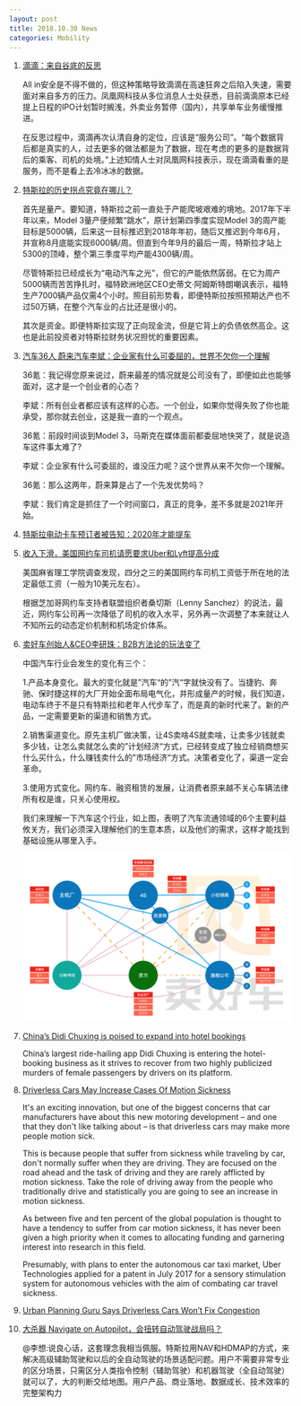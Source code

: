 ```yaml
---
layout: post
title: 2018.10.30 News
categories: Mobility
---
```


1. [滴滴：来自谷底的反思](https://www.huxiu.com/article/269030.html)

    All in安全是不得不做的，但这种策略导致滴滴在高速狂奔之后陷入失速，需要面对来自多方的压力。凤凰网科技从多位消息人士处获悉，目前滴滴原本已经提上日程的IPO计划暂时搁浅，外卖业务暂停（国内），共享单车业务缓慢推进。

    在反思过程中，滴滴再次认清自身的定位，应该是“服务公司”。“每个数据背后都是真实的人，过去更多的做法都是为了数据，现在考虑的更多的是数据背后的乘客、司机的处境。”上述知情人士对凤凰网科技表示，现在滴滴看重的是服务，而不是看上去冷冰冰的数据。

2. [特斯拉的历史拐点究竟在哪儿？](https://www.huxiu.com/article/269059.html)

    首先是量产。要知道，特斯拉之前一直处于产能爬坡艰难的境地。2017年下半年以来，Model 3量产便频繁“跳水”，原计划第四季度实现Model 3的周产能目标是5000辆，后来这一目标推迟到2018年年初，随后又推迟到今年6月，并宣称8月底能实现6000辆/周。但直到今年9月的最后一周，特斯拉才站上5300的顶峰，整个第三季度平均产能4300辆/周。

    尽管特斯拉已经成长为“电动汽车之光”，但它的产能依然孱弱。在它为周产5000辆而苦苦挣扎时，福特欧洲地区CEO史蒂文·阿姆斯特朗嘲讽表示，福特生产7000辆产品仅需4个小时。照目前形势看，即便特斯拉按照预期达产也不过50万辆，在整个汽车业的占比还是很小的。

    其次是资金。即便特斯拉实现了正向现金流，但是它背上的负债依然高企。这也是此前投资者对特斯拉财务状况担忧的重要因素。

3. [汽车36人 蔚来汽车李斌：企业家有什么可委屈的，世界不欠你一个理解](https://36kr.com/p/5159276.html)

    36氪：我记得您原来说过，蔚来最差的情况就是公司没有了，即便如此也能够面对，这才是一个创业者的心态？

    李斌：所有创业者都应该有这样的心态。一个创业，如果你觉得失败了你也能承受，那你就去创业，这是我一直的一个观点。

    36氪：前段时间谈到Model 3，马斯克在媒体面前都委屈地快哭了，就是说造车这件事太难了?

    李斌：企业家有什么可委屈的，谁没压力呢？这个世界从来不欠你一个理解。

    36氪：那么这两年，蔚来算是占了一个先发优势吗？

    李斌：我们肯定是抓住了一个时间窗口，真正的竞争，差不多就是2021年开始。

4. [特斯拉电动卡车预订者被告知：2020年才能提车](https://36kr.com/p/5159368.html)

5. [收入下滑，美国网约车司机请愿要求Uber和Lyft提高分成](https://36kr.com/p/5159360.html)

    美国麻省理工学院调查发现，四分之三的美国网约车司机工资低于所在地的法定最低工资（一般为10美元左右）。

    根据芝加哥网约车支持者联盟组织者桑切斯（Lenny Sanchez）的说法，最近，网约车公司再一次降低了司机的收入水平，另外再一次调整了本来就让人不知所云的动态定价机制和机场定价体系。

6. [​卖好车创始人&CEO李研珠：B2B方法论的玩法变了](https://36kr.com/p/5159312.html)

    中国汽车行业会发生的变化有三个：

    1.产品本身变化。最大的变化就是”汽车“的”汽“字就快没有了。当捷豹、奔驰、保时捷这样的大厂开始全面布局电气化，并形成量产的时候，我们知道，电动车终于不是只有特斯拉和老年人代步车了，而是真的新时代来了。新的产品，一定需要更新的渠道和销售方式。

    2.销售渠道变化。原先主机厂做决策，让4S卖啥4S就卖啥，让卖多少钱就卖多少钱，让怎么卖就怎么卖的”计划经济“方式，已经转变成了独立经销商想买什么买什么，什么赚钱卖什么的”市场经济“方式。决策者变化了，渠道一定会革命。

    3.使用方式变化。网约车、融资租赁的发展，让消费者原来越不关心车辆法律所有权是谁，只关心使用权。

    我们来理解一下汽车这个行业，如上图，表明了汽车流通领域的6个主要利益攸关方，我们必须深入理解他们的生意本质，以及他们的需求，这样才能找到基础设施从哪里入手。

    ![](/img/maihaoche.png)

7. [China’s Didi Chuxing is poised to expand into hotel bookings](https://techcrunch.com/2018/10/29/didi-mulls-hotel-business/)

    China’s largest ride-hailing app Didi Chuxing  is entering the hotel-booking business as it strives to recover from two highly publicized murders of female passengers by drivers on its platform.

8. [Driverless Cars May Increase Cases Of Motion Sickness](https://www.forbes.com/sites/annatobin/2018/10/27/driverless-cars-may-increase-cases-of-motion-sickness/#4194fafa56de)

     It's an exciting innovation, but one of the biggest concerns that car manufacturers have about this new motoring development – and one that they don't like talking about – is that driverless cars may make more people motion sick.

    This is because people that suffer from sickness while traveling by car, don't normally suffer when they are driving. They are focused on the road ahead and the task of driving and they are rarely afflicted by motion sickness. Take the role of driving away from the people who traditionally drive and statistically you are going to see an increase in motion sickness.

    As between five and ten percent of the global population is thought to have a tendency to suffer from car motion sickness, it has never been given a high priority when it comes to allocating funding and garnering interest into research in this field. 

    Presumably, with plans to enter the autonomous car taxi market, Uber Technologies applied for a patent in July 2017 for a sensory stimulation system for autonomous vehicles with the aim of combating car travel sickness.

9. [Urban Planning Guru Says Driverless Cars Won’t Fix Congestion](https://www.nytimes.com/2018/10/27/technology/driverless-cars-congestion.html)

10. [大杀器 Navigate on Autopilot，会扭转自动驾驶战局吗？](https://www.weibo.com/ttarticle/p/show?id=2309404300185109954145#_0)

    @李想:说良心话，这套理念我相当佩服。特斯拉用NAV和HDMAP的方式，来解决高级辅助驾驶和以后的全自动驾驶的场景适配问题。用户不需要非常专业的区分场景，只需区分人类指令控制（辅助驾驶）和机器驾驶（全自动驾驶）就可以了，大的判断交给地图。用户产品、商业落地、数据成长、技术效率的完整架构力

